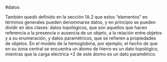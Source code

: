 
#datos

También quedó definido en la sección 1A.2 que estos “elementos” en términos generales pueden denominarse datos, y en principio se pueden dividir en dos clases: datos topológicos, que son aquellos que hacen referencia a la presencia o ausencia de un objeto, a la relación entre objetos y a su enumeración, y datos paramétricos, que se refieren a propiedades de objetos. En el modelo de la hemoglobina, por ejemplo, el hecho de que en su zona central se encuentra un átomo de hierro es un dato topológico, mientras que la carga eléctrica +2 de este átomo es un dato paramétrico.
